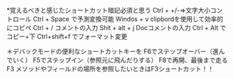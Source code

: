 *覚えるべきと感じたショートカット暗記必須と思う
Ctrl + +/-⇒文字大小コントロール
Ctrl + Space で予測変換可能
Windos + v  clipbordを使用して効率的にコピペ
Ctrl + / コメントの入力
Shit  + alt + j  Docコメントの入力 
Ctrl + Alt でコピー+下
Ctrl+shift+f でフォーマット変更

＊デバックモードの便利なショートカットキーを
F6でステップオーバー（進んでいく）
F5でステップイン（参照元に飛んだりする）
F8で再開、最後まで走る
F3 メソッドやフィールドの場所を参照したいときはF3ショートカット！！
